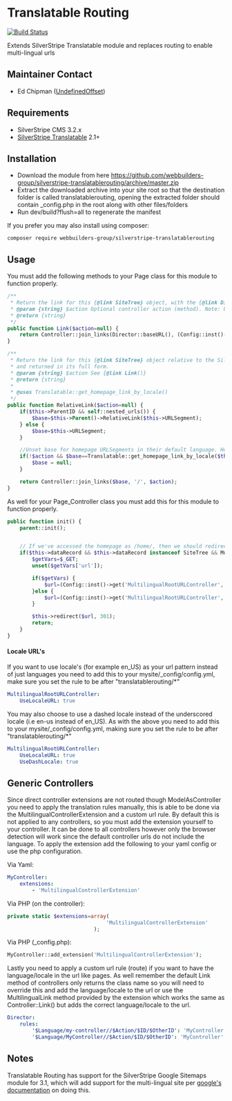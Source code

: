 Translatable Routing
=================
[![Build Status](https://travis-ci.org/webbuilders-group/silverstripe-translatablerouting.png)](https://travis-ci.org/webbuilders-group/silverstripe-translatablerouting)

Extends SilverStripe Translatable module and replaces routing to enable multi-lingual urls

## Maintainer Contact
* Ed Chipman ([UndefinedOffset](https://github.com/UndefinedOffset))

## Requirements
* SilverStripe CMS 3.2.x
* [SilverStripe Translatable](https://github.com/silverstripe/silverstripe-translatable/) 2.1+


## Installation
* Download the module from here https://github.com/webbuilders-group/silverstripe-translatablerouting/archive/master.zip
* Extract the downloaded archive into your site root so that the destination folder is called translatablerouting, opening the extracted folder should contain _config.php in the root along with other files/folders
* Run dev/build?flush=all to regenerate the manifest

If you prefer you may also install using composer:
```
composer require webbuilders-group/silverstripe-translatablerouting
```


## Usage
You must add the following methods to your Page class for this module to function properly.
```php
/**
 * Return the link for this {@link SiteTree} object, with the {@link Director::baseURL()} included.
 * @param {string} $action Optional controller action (method). Note: URI encoding of this parameter is applied automatically through template casting, don't encode the passed parameter. Please use {@link Controller::join_links()} instead to append GET parameters.
 * @return {string}
 */
public function Link($action=null) {
    return Controller::join_links(Director::baseURL(), (Config::inst()->get('MultilingualRootURLController', 'UseLocaleURL') ? (Config::inst()->get('MultilingualRootURLController', 'UseDashLocale') ? str_replace('_', '-', strtolower($this->Locale)):$this->Locale):i18n::get_lang_from_locale($this->Locale)), $this->RelativeLink($action));
}

/**
 * Return the link for this {@link SiteTree} object relative to the SilverStripe root. By default, it this page is the current home page, and there is no action specified then this will return a link to the root of the site. However, if you set the $action parameter to TRUE then the link will not be rewritten
 * and returned in its full form.
 * @param {string} $action See {@link Link()}
 * @return {string}
 *
 * @uses Translatable::get_homepage_link_by_locale()
 */
public function RelativeLink($action=null) {
    if($this->ParentID && self::nested_urls()) {
        $base=$this->Parent()->RelativeLink($this->URLSegment);
    } else {
        $base=$this->URLSegment;
    }

    //Unset base for homepage URLSegments in their default language. Homepages with action parameters or in different languages need to retain their URLSegment. We can only do this if the homepage is on the root level.
    if(!$action && $base==Translatable::get_homepage_link_by_locale($this->Locale) && !$this->ParentID) {
        $base = null;
    }

    return Controller::join_links($base, '/', $action);
}
```

As well for your Page_Controller class you must add this for this module to function properly.
```php
public function init() {
    parent::init();


    // If we've accessed the homepage as /home/, then we should redirect to /.
    if($this->dataRecord && $this->dataRecord instanceof SiteTree && MultilingualRootURLController::should_be_on_root($this->dataRecord) && (!isset($this->urlParams['Action']) || !$this->urlParams['Action']) && !$_POST && !$_FILES && !$this->redirectedTo()) {
        $getVars=$_GET;
        unset($getVars['url']);

        if($getVars) {
            $url=(Config::inst()->get('MultilingualRootURLController', 'UseLocaleURL') ? (Config::inst()->get('MultilingualRootURLController', 'UseDashLocale') ? str_replace('_', '-', strtolower($this->Locale)):$this->Locale):i18n::get_lang_from_locale($this->Locale)).'/?'.http_build_query($getVars);
        }else {
            $url=(Config::inst()->get('MultilingualRootURLController', 'UseLocaleURL') ? (Config::inst()->get('MultilingualRootURLController', 'UseDashLocale') ? str_replace('_', '-', strtolower($this->Locale)):$this->Locale):i18n::get_lang_from_locale($this->Locale)).'/';
        }

        $this->redirect($url, 301);
        return;
    }
}
```

#### Locale URL's
If you want to use locale's (for example en_US) as your url pattern instead of just languages you need to add this to your mysite/_config/config.yml, make sure you set the rule to be after "translatablerouting/*"
```yml
MultilingualRootURLController:
    UseLocaleURL: true
```

You may also choose to use a dashed locale instead of the underscored locale (i.e en-us instead of en_US). As with the above you need to add this to your mysite/_config/config.yml, making sure you set the rule to be after "translatablerouting/*"
```yml
MultilingualRootURLController:
    UseLocaleURL: true
    UseDashLocale: true
```

## Generic Controllers
Since direct controller extensions are not routed though ModelAsController you need to apply the translation rules manually, this is able to be done via the MultilingualControllerExtension and a custom url rule. By default this is not applied to any controllers, so you must add the extension yourself to your controller. It can be done to all controllers however only the browser detection will work since the default controller urls do not include the language. To apply the extension add the following to your yaml config or use the php configuration.

Via Yaml:
```yml
MyController:
    extensions:
        - 'MultilingualControllerExtension'
```

Via PHP (on the controller):
```php
private static $extensions=array(
                                'MultilingualControllerExtension'
                            );
```

Via PHP (_config.php):
```php
MyController::add_extension('MultilingualControllerExtension');
```

Lastly you need to apply a custom url rule (route) if you want to have the language/locale in the url like pages. As well remember the default Link method of controllers only returns the class name so you will need to override this and add the language/locale to the url or use the MultilingualLink method provided by the extension which works the same as Controller::Link() but adds the correct language/locale to the url.

```yml
Director:
    rules:
        '$Language/my-controller//$Action/$ID/$OtherID': 'MyController' #Option 1
        '$Language/MyController//$Action/$ID/$OtherID': 'MyController' #Option 2
```

## Notes
Translatable Routing has support for the SilverStripe Google Sitemaps module for 3.1, which will add support for the multi-lingual site per [google's documentation](https://support.google.com/webmasters/answer/2620865?hl=en) on doing this.
